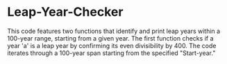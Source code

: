 # Leap-Year-Checker
This code features two functions that identify and print leap years within a 100-year range, starting from a given year. The first function checks if a year 'a' is a leap year by confirming its even divisibility by 400. The code iterates through a 100-year span starting from the specified "Start-year."




